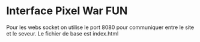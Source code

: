 # Interface Pixel War FUN

Pour les webs socket on utilise le port 8080 pour communiquer entre le site et le seveur.
Le fichier de base est index.html